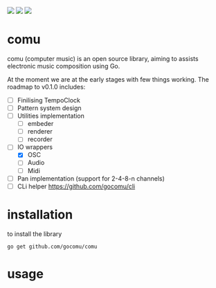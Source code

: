 ![](https://github.com/gocomu/comu/workflows/CI/badge.svg?branch=master) [<img src="https://img.shields.io/badge/slack-gocomu/gophers-blue.svg?logo=slack">](https://app.slack.com/client/T029RQSE6/CQE31A4E5) [<img src="https://img.shields.io/badge/slack-get/invite-green.svg?logo=slack">](https://invite.slack.golangbridge.org/)

# comu
 
comu (computer music) is an open source library, aiming to assists electronic music composition using Go.

At the moment we are at the early stages with few things working.
The roadmap to v0.1.0 includes:
 - [ ] Finilising TempoClock
 - [ ] Pattern system design
 - [ ] Utilities implementation
    - [ ] embeder
    - [ ] renderer
    - [ ] recorder
 - [ ] IO wrappers
    - [x] OSC
    - [ ] Audio
    - [ ] Midi
- [ ] Pan implementation (support for 2-4-8-n channels)
- [ ] CLi helper https://github.com/gocomu/cli

# installation

to install the library 

``` 
go get github.com/gocomu/comu
```

# usage

